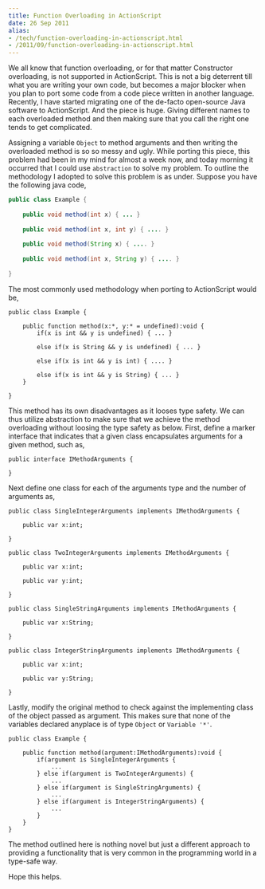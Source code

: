 ```yaml
---
title: Function Overloading in ActionScript
date: 26 Sep 2011
alias:
- /tech/function-overloading-in-actionscript.html
- /2011/09/function-overloading-in-actionscript.html
---
```


We all know that function overloading, or for that matter Constructor overloading, is not 
supported in ActionScript. This is not a big deterrent till what you are writing your own 
code, but becomes a major blocker when you plan to port some code from a code piece written 
in another language. Recently, I have started migrating one of the de-facto open-source Java 
software to ActionScript. And the piece is huge. Giving different names to each overloaded 
method and then making sure that you call the right one tends to get complicated.

<!-- break here -->

Assigning a variable `Object` to method arguments and then writing the overloaded method is 
so so messy and ugly. While porting this piece, this problem had been in my mind for almost 
a week now, and today morning it occurred that I could use `abstraction` to solve my problem. 
To outline the methodology I adopted to solve this problem is as under. Suppose you have the 
following java code, 

```java
public class Example {
 
    public void method(int x) { ... }
 
    public void method(int x, int y) { .... }
 
    public void method(String x) { .... }
 
    public void method(int x, String y) { .... }
 
}
```

The most commonly used methodology when porting to ActionScript would be,

```as3
public class Example {
 
    public function method(x:*, y:* = undefined):void {
        if(x is int && y is undefined) { ... }
 
        else if(x is String && y is undefined) { ... }
 
        else if(x is int && y is int) { .... }
 
        else if(x is int && y is String) { ... }
    }
 
}
```

This method has its own disadvantages as it looses type safety. We can thus utilize abstraction 
to make sure that we achieve the method overloading without loosing the type safety as below. 
First, define a marker interface that indicates that a given class encapsulates arguments for 
a given method, such as,

```as3
public interface IMethodArguments {
 
}
```

Next define one class for each of the arguments type and the number of arguments as,

```as3
public class SingleIntegerArguments implements IMethodArguments {
 
    public var x:int;
 
}
 
public class TwoIntegerArguments implements IMethodArguments {
 
    public var x:int;
 
    public var y:int;
 
}
 
public class SingleStringArguments implements IMethodArguments {
 
    public var x:String;
 
}
 
public class IntegerStringArguments implements IMethodArguments {
 
    public var x:int;
 
    public var y:String;
 
}
```

Lastly, modify the original method to check against the implementing class of the object passed as 
argument. This makes sure that none of the variables declared anyplace is of type `Object` or `Variable '*'`.

```as3
public class Example {
 
    public function method(argument:IMethodArguments):void {
        if(argument is SingleIntegerArguments {
            ...
        } else if(argument is TwoIntegerArguments) {
            ...
        } else if(argument is SingleStringArguments) {
            ...
        } else if(argument is IntegerStringArguments) {
            ...
        }
    }
}
```

The method outlined here is nothing novel but just a different approach to providing a functionality that is 
very common in the programming world in a type-safe way.

Hope this helps.